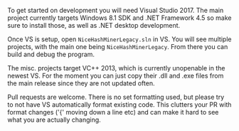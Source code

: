 To get started on development you will need Visual Studio 2017. The main project currently targets Windows 8.1 SDK and .NET Framework 4.5 so make sure to install those, as well as .NET desktop development.

Once VS is setup, open `NiceHashMinerLegacy.sln` in VS. You will see multiple projects, with the main one being `NiceHashMinerLegacy`. From there you can build and debug the program.

The misc. projects target VC++ 2013, which is currently unopenable in the newest VS. For the moment you can just copy their .dll and .exe files from the main release since they are not updated often.

Pull requests are welcome. There is no set formatting used, but please try to not have VS automatically format existing code. This clutters your PR with format changes ('{' moving down a line etc) and can make it hard to see what you are actually changing.